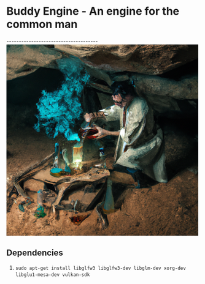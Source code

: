 # Buddy Engine - An engine for the common man

-------------------------------------![Buddy Logo](assets/buddy_logo.png)

## Dependencies

1. `sudo apt-get install libglfw3 libglfw3-dev libglm-dev xorg-dev libglu1-mesa-dev vulkan-sdk`
